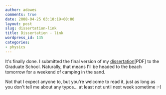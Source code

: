 ```yaml
---
author: adawes
comments: true
date: 2008-04-25 03:10:19+00:00
layout: post
slug: dissertation-link
title: Dissertation - link
wordpress_id: 135
categories:
- physics
---
```


It's finally done. I submitted the final version of my [dissertation](http://www.phy.duke.edu/~dawes/Dawes_duplex.pdf)[PDF] to the Graduate School. Naturally, that means I'll be headed to the beach tomorrow for a weekend of camping in the sand.




Not that I expect anyone to, but you're welcome to read it, just as long as you don't tell me about any typos... at least not until next week sometime :-)



